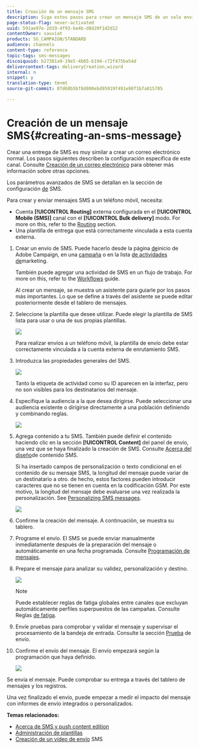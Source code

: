 ```yaml
---
title: Creación de un mensaje SMS
description: Siga estos pasos para crear un mensaje SMS de un solo envío en Adobe Campaign.
page-status-flag: never-activated
uuid: 591ae97e-2d19-4f93-be4b-d8d20f1d2d12
contentOwner: sauviat
products: SG_CAMPAIGN/STANDARD
audience: channels
content-type: reference
topic-tags: sms-messages
discoiquuid: b27381a9-19e5-4b65-b194-c72f475ba54d
delivercontext-tags: deliveryCreation,wizard
internal: n
snippet: y
translation-type: tm+mt
source-git-commit: 07d68b5bf8d800ebd95919f491e98f1b7a015705

---
```



# Creación de un mensaje SMS{#creating-an-sms-message}

Crear una entrega de SMS es muy similar a crear un correo electrónico normal. Los pasos siguientes describen la configuración específica de este canal. Consulte [Creación de un correo electrónico](../../channels/using/creating-an-email.md) para obtener más información sobre otras opciones.

Los parámetros avanzados de SMS se detallan en la sección de configuración [de](../../administration/using/configuring-sms-channel.md) SMS.

Para crear y enviar mensajes SMS a un teléfono móvil, necesita:

* Cuenta **[!UICONTROL Routing]** externa configurada en el **[!UICONTROL Mobile (SMS)]** canal con el **[!UICONTROL Bulk delivery]** modo. For more on this, refer to the [Routing](../../administration/using/configuring-sms-channel.md#defining-an-sms-routing) section.
* Una plantilla de entrega que está correctamente vinculada a esta cuenta externa.

1. Crear un envío de SMS. Puede hacerlo desde la página [de](../../start/using/interface-description.md#home-page)inicio de Adobe Campaign, en una [campaña](../../start/using/marketing-activities.md#creating-a-marketing-activity) o en la lista [de actividades de](../../start/using/programs-and-campaigns.md#creating-a-campaign)marketing.

   También puede agregar una actividad de SMS en un flujo de trabajo. For more on this, refer to the [Workflows](../../automating/using/sms-delivery.md) guide.

   Al crear un mensaje, se muestra un asistente para guiarle por los pasos más importantes. Lo que se define a través del asistente se puede editar posteriormente desde el tablero de mensajes.

1. Seleccione la plantilla que desee utilizar. Puede elegir la plantilla de SMS lista para usar o una de sus propias plantillas.

   ![](assets/sms_creation_1.png)

   Para realizar envíos a un teléfono móvil, la plantilla de envío debe estar correctamente vinculada a la cuenta externa de enrutamiento SMS.

1. Introduzca las propiedades generales del SMS.

   ![](assets/sms_creation_2.png)

   Tanto la etiqueta de actividad como su ID aparecen en la interfaz, pero no son visibles para los destinatarios del mensaje.

1. Especifique la audiencia a la que desea dirigirse. Puede seleccionar una audiencia existente o dirigirse directamente a una población definiendo y combinando reglas.

   ![](assets/sms_creation_3.png)

1. Agrega contenido a tu SMS. También puede definir el contenido haciendo clic en la sección **[!UICONTROL Content]** del panel de envío, una vez que se haya finalizado la creación de SMS. Consulte [Acerca del diseño](../../channels/using/about-sms-and-push-content-design.md)de contenido SMS.

   Si ha insertado campos de personalización o texto condicional en el contenido de su mensaje SMS, la longitud del mensaje puede variar de un destinatario a otro. de hecho, estos factores pueden introducir caracteres que no se tienen en cuenta en la codificación GSM. Por este motivo, la longitud del mensaje debe evaluarse una vez realizada la personalización. See [Personalizing SMS messages](../../channels/using/personalizing-sms-messages.md).

   ![](assets/sms_creation_4.png)

1. Confirme la creación del mensaje. A continuación, se muestra su tablero.
1. Programe el envío. El SMS se puede enviar manualmente inmediatamente después de la preparación del mensaje o automáticamente en una fecha programada. Consulte [Programación de mensajes](../../sending/using/about-scheduling-messages.md).
1. Prepare el mensaje para analizar su validez, personalización y destino.

   ![](assets/sms_creation_6.png)

   >[!NOTE]
   >
   >Puede establecer reglas de fatiga globales entre canales que excluyan automáticamente perfiles superpuestos de las campañas. Consulte Reglas [de fatiga](../../administration/using/fatigue-rules.md).

1. Envíe pruebas para comprobar y validar el mensaje y supervisar el procesamiento de la bandeja de entrada. Consulte la sección [Prueba](../../sending/using/sending-proofs.md) de envío.
1. Confirme el envío del mensaje. El envío empezará según la programación que haya definido.

   ![](assets/sms_creation_7.png)

Se envía el mensaje. Puede comprobar su entrega a través del tablero de mensajes y los registros.

Una vez finalizado el envío, puede empezar a medir el impacto del mensaje con informes de envío integrados o personalizados.

**Temas relacionados:**

* [Acerca de SMS y push content edition](../../channels/using/about-sms-and-push-content-design.md)
* [Administración de plantillas](../../start/using/marketing-activity-templates.md)
* [Creación de un vídeo de envío](https://docs.adobe.com/content/help/en/campaign-learn/campaign-standard-tutorials/communication-channels/mobile/sms/sms-delivery.html) SMS

